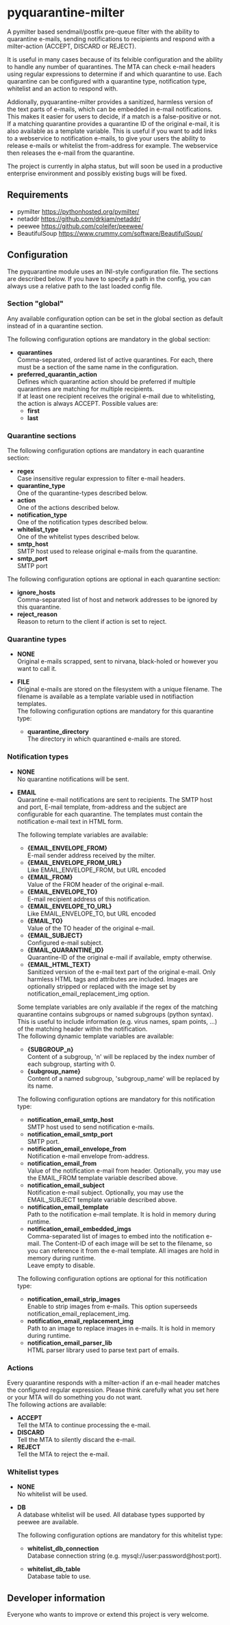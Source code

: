 # pyquarantine-milter
A pymilter based sendmail/postfix pre-queue filter with the ability to quarantine e-mails, sending notifications
to recipients and respond with a milter-action (ACCEPT, DISCARD or REJECT).

It is useful in many cases because of its felxible configuration and the ability to handle any number of quarantines.
The MTA can check e-mail headers using regular expressions to determine if and which quarantine to use. 
Each quarantine can be configured with a quarantine type, notification type, whitelist and an action to respond with.

Addionally, pyquarantine-milter provides a sanitized, harmless version of the text parts of e-mails, which can be embedded in e-mail notifications. This makes it easier for users to decide, if a match is a false-positive or not. If a matching quarantine provides a quarantine ID of the original e-mail, it is also available as a template variable. This is useful if you want to add links to a webservice to notification e-mails, to give your users the ability to release e-mails or whitelist the from-address for example. The webservice then releases the e-mail from the quarantine.

The project is currently in alpha status, but will soon be used in a productive enterprise environment and possibly existing bugs will be fixed.

## Requirements
* pymilter <https://pythonhosted.org/pymilter/>
* netaddr <https://github.com/drkjam/netaddr/>
* peewee <https://github.com/coleifer/peewee/>
* BeautifulSoup <https://www.crummy.com/software/BeautifulSoup/>

## Configuration
The pyquarantine module uses an INI-style configuration file. The sections are described below. If you have to specify a path in the config, you can always use a relative path to the last loaded config file.

### Section "global"
Any available configuration option can be set in the global section as default instead of in a quarantine section.  

The following configuration options are mandatory in the global section:
* **quarantines**  
  Comma-separated, ordered list of active quarantines. For each, there must be a section of the same name in the configuration.
* **preferred_quarantin_action**  
  Defines which quarantine action should be preferred if multiple quarantines are matching for multiple recipients.  
  If at least one recipient receives the original e-mail due to whitelisting, the action is always ACCEPT.
  Possible values are:
  * **first**
  * **last**

### Quarantine sections
The following configuration options are mandatory in each quarantine section:
* **regex**  
  Case insensitive regular expression to filter e-mail headers.
* **quarantine_type**  
  One of the quarantine-types described below.
* **action**  
  One of the actions described below.
* **notification_type**  
  One of the notification types described below.
* **whitelist_type**  
  One of the whitelist types described below.
* **smtp_host**  
  SMTP host used to release original e-mails from the quarantine.
* **smtp_port**  
  SMTP port

The following configuration options are optional in each quarantine section:
* **ignore_hosts**  
  Comma-separated list of host and network addresses to be ignored by this quarantine.
* **reject_reason**  
  Reason to return to the client if action is set to reject.


### Quarantine types
* **NONE**  
  Original e-mails scrapped, sent to nirvana, black-holed or however you want to call it.

* **FILE**  
  Original e-mails are stored on the filesystem with a unique filename. The filename is available as a
  template variable used in notifiaction templates.  
  The following configuration options are mandatory for this quarantine type:
  * **quarantine_directory**  
    The directory in which quarantined e-mails are stored.


### Notification types
* **NONE**  
  No quarantine notifications will be sent.

* **EMAIL**  
  Quarantine e-mail notifications are sent to recipients. The SMTP host and port, E-mail template, from-address and the subject are configurable for each quarantine. The templates must contain the notification e-mail text in HTML form.  

  The following template variables are available:
  * **{EMAIL_ENVELOPE_FROM}**  
    E-mail sender address received by the milter.
  * **{EMAIL_ENVELOPE_FROM_URL}**  
    Like EMAIL_ENVELOPE_FROM, but URL encoded
  * **{EMAIL_FROM}**  
    Value of the FROM header of the original e-mail.
  * **{EMAIL_ENVELOPE_TO}**  
    E-mail recipient address of this notification.
  * **{EMAIL_ENVELOPE_TO_URL}**  
    Like EMAIL_ENVELOPE_TO, but URL encoded
  * **{EMAIL_TO}**  
    Value of the TO header of the original e-mail.
  * **{EMAIL_SUBJECT}**  
    Configured e-mail subject.
  * **{EMAIL_QUARANTINE_ID}**  
    Quarantine-ID of the original e-mail if available, empty otherwise.
  * **{EMAIL_HTML_TEXT}**  
    Sanitized version of the e-mail text part of the original e-mail. Only harmless HTML tags and attributes are included. Images are optionally stripped or replaced with the image set by notification_email_replacement_img option.

  Some template variables are only available if the regex of the matching quarantine contains subgroups or named subgroups (python syntax). This is useful to include information (e.g. virus names, spam points, ...) of the matching header within the notification.  
  The following dynamic template variables are available:
  * **{SUBGROUP_n}**  
    Content of a subgroup, 'n' will be replaced by the index number of each subgroup, starting with 0.
  * **{subgroup_name}**  
    Content of a named subgroup, 'subgroup_name' will be replaced by its name.

  The following configuration options are mandatory for this notification type:
  * **notification_email_smtp_host**  
    SMTP host used to send notification e-mails.
  * **notification_email_smtp_port**  
    SMTP port.
  * **notification_email_envelope_from**  
    Notification e-mail envelope from-address.
  * **notification_email_from**  
    Value of the notification e-mail from header. Optionally, you may use the EMAIL_FROM template variable described above.
  * **notification_email_subject**  
    Notification e-mail subject. Optionally, you may use the EMAIL_SUBJECT template variable described above.
  * **notification_email_template**  
    Path to the notification e-mail template. It is hold in memory during runtime.
  * **notification_email_embedded_imgs**  
    Comma-separated list of images to embed into the notification e-mail. The Content-ID of each image will be set to the filename, so you can reference it from the e-mail template. All images are hold in memory during runtime.  
    Leave empty to disable.

  The following configuration options are optional for this notification type:
  * **notification_email_strip_images**  
    Enable to strip images from e-mails. This option superseeds notification_email_replacement_img.
  * **notification_email_replacement_img**  
    Path to an image to replace images in e-mails. It is hold in memory during runtime.
  * **notification_email_parser_lib**  
    HTML parser library used to parse text part of emails.


### Actions
Every quarantine responds with a milter-action if an e-mail header matches the configured regular expression. Please think carefully what you set here or your MTA will do something you do not want.  
The following actions are available:
* **ACCEPT**  
  Tell the MTA to continue processing the e-mail.
* **DISCARD**  
  Tell the MTA to silently discard the e-mail.
* **REJECT**  
  Tell the MTA to reject the e-mail.


### Whitelist types
* **NONE**  
  No whitelist will be used.

* **DB**  
  A database whitelist will be used. All database types supported by peewee are available.  

  The following configuration options are mandatory for this whitelist type:
  * **whitelist_db_connection**  
  Database connection string (e.g. mysql://user:password@host:port).  

  * **whitelist_db_table**  
  Database table to use.

## Developer information
Everyone who wants to improve or extend this project is very welcome.
